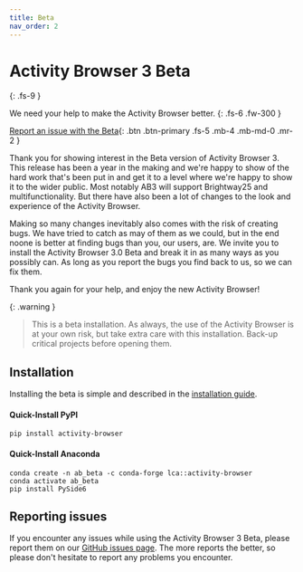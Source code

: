 ```yaml
---
title: Beta
nav_order: 2
---
```

# Activity Browser 3 Beta
{: .fs-9 }

We need your help to make the Activity Browser better.
{: .fs-6 .fw-300 }

[Report an issue with the Beta](https://github.com/LCA-ActivityBrowser/activity-browser/issues/new?template=beta_report.yml){: .btn .btn-primary .fs-5 .mb-4 .mb-md-0 .mr-2 }

Thank you for showing interest in the Beta version of Activity Browser 3. This release has been a year in the making and we're happy to show of the hard work that's been put in and get it to a level where we're happy to show it to the wider public. Most notably AB3 will support Brightway25 and multifunctionality. But there have also been a lot of changes to the look and experience of the Activity Browser.

Making so many changes inevitably also comes with the risk of creating bugs. We have tried to catch as may of them as we could, but in the end noone is better at finding bugs than you, our users, are. We invite you to install the Activity Browser 3.0 Beta and break it in as many ways as you possibly can. As long as you report the bugs you find back to us, so we can fix them.

Thank you again for your help, and enjoy the new Activity Browser!

{: .warning }
> This is a beta installation. As always, the use of the Activity Browser is at your own risk, but take extra care with this installation. Back-up critical projects before opening them.

## Installation
Installing the beta is simple and described in the [installation guide](getting-started/installation.md).

#### Quick-Install PyPI
```
pip install activity-browser
```

#### Quick-Install Anaconda
```
conda create -n ab_beta -c conda-forge lca::activity-browser
conda activate ab_beta
pip install PySide6
```

## Reporting issues
If you encounter any issues while using the Activity Browser 3 Beta, please report them on our [GitHub issues page](https://github.com/LCA-ActivityBrowser/activity-browser/issues/new?template=beta_report.yml). The more reports the better, so please don't hesitate to report any problems you encounter.
